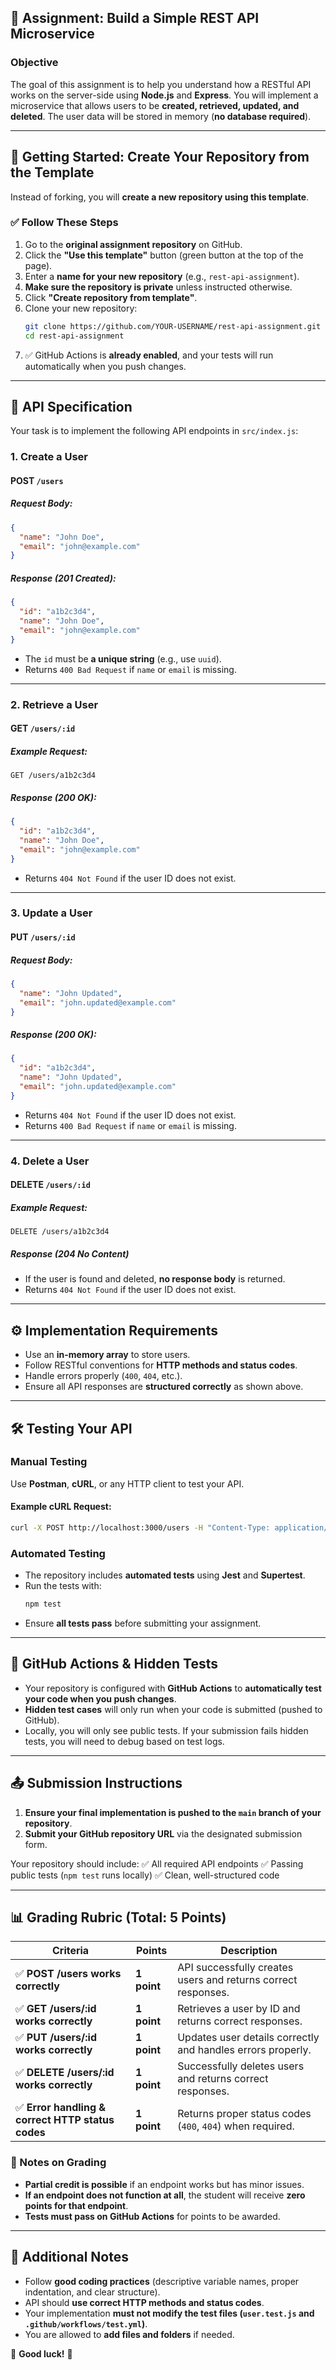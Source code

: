 ## **🚀 Assignment: Build a Simple REST API Microservice**
### **Objective**
The goal of this assignment is to help you understand how a RESTful API works on the server-side using **Node.js** and **Express**. You will implement a microservice that allows users to be **created, retrieved, updated, and deleted**. The user data will be stored in memory (**no database required**).

---

## **📌 Getting Started: Create Your Repository from the Template**
Instead of forking, you will **create a new repository using this template**.

### ✅ **Follow These Steps**
1. Go to the **original assignment repository** on GitHub.
2. Click the **"Use this template"** button (green button at the top of the page).
3. Enter a **name for your new repository** (e.g., `rest-api-assignment`).
4. **Make sure the repository is private** unless instructed otherwise.
5. Click **"Create repository from template"**.
6. Clone your new repository:
   ```bash
   git clone https://github.com/YOUR-USERNAME/rest-api-assignment.git
   cd rest-api-assignment
   ```
7. ✅ GitHub Actions is **already enabled**, and your tests will run automatically when you push changes.

---

## **📜 API Specification**
Your task is to implement the following API endpoints in `src/index.js`:

### **1. Create a User**
#### **POST `/users`**
##### **Request Body:**
```json
{
  "name": "John Doe",
  "email": "john@example.com"
}
```
##### **Response (201 Created):**
```json
{
  "id": "a1b2c3d4",
  "name": "John Doe",
  "email": "john@example.com"
}
```
- The `id` must be **a unique string** (e.g., use `uuid`).
- Returns `400 Bad Request` if `name` or `email` is missing.

---

### **2. Retrieve a User**
#### **GET `/users/:id`**
##### **Example Request:**
```
GET /users/a1b2c3d4
```
##### **Response (200 OK):**
```json
{
  "id": "a1b2c3d4",
  "name": "John Doe",
  "email": "john@example.com"
}
```
- Returns `404 Not Found` if the user ID does not exist.

---

### **3. Update a User**
#### **PUT `/users/:id`**
##### **Request Body:**
```json
{
  "name": "John Updated",
  "email": "john.updated@example.com"
}
```
##### **Response (200 OK):**
```json
{
  "id": "a1b2c3d4",
  "name": "John Updated",
  "email": "john.updated@example.com"
}
```
- Returns `404 Not Found` if the user ID does not exist.
- Returns `400 Bad Request` if `name` or `email` is missing.

---

### **4. Delete a User**
#### **DELETE `/users/:id`**
##### **Example Request:**
```
DELETE /users/a1b2c3d4
```
##### **Response (204 No Content)**
- If the user is found and deleted, **no response body** is returned.
- Returns `404 Not Found` if the user ID does not exist.

---

## **⚙️ Implementation Requirements**
- Use an **in-memory array** to store users.
- Follow RESTful conventions for **HTTP methods and status codes**.
- Handle errors properly (`400`, `404`, etc.).
- Ensure all API responses are **structured correctly** as shown above.

---

## **🛠 Testing Your API**
### **Manual Testing**
Use **Postman**, **cURL**, or any HTTP client to test your API.

#### **Example cURL Request:**
```bash
curl -X POST http://localhost:3000/users -H "Content-Type: application/json" -d '{"name":"Alice","email":"alice@example.com"}'
```

### **Automated Testing**
- The repository includes **automated tests** using **Jest** and **Supertest**.
- Run the tests with:
  ```bash
  npm test
  ```
- Ensure **all tests pass** before submitting your assignment.

---

## **📡 GitHub Actions & Hidden Tests**
- Your repository is configured with **GitHub Actions** to **automatically test your code when you push changes**.
- **Hidden test cases** will only run when your code is submitted (pushed to GitHub).
- Locally, you will only see public tests. If your submission fails hidden tests, you will need to debug based on test logs.

---

## **📤 Submission Instructions**
1. **Ensure your final implementation is pushed to the `main` branch of your repository**.
2. **Submit your GitHub repository URL** via the designated submission form.

Your repository should include:
✅ All required API endpoints
✅ Passing public tests (`npm test` runs locally)
✅ Clean, well-structured code

---

## **📊 Grading Rubric (Total: 5 Points)**
| **Criteria** | **Points** | **Description** |
|-------------|-----------|----------------|
| ✅ **POST /users works correctly** | **1 point** | API successfully creates users and returns correct responses. |
| ✅ **GET /users/:id works correctly** | **1 point** | Retrieves a user by ID and returns correct responses. |
| ✅ **PUT /users/:id works correctly** | **1 point** | Updates user details correctly and handles errors properly. |
| ✅ **DELETE /users/:id works correctly** | **1 point** | Successfully deletes users and returns correct responses. |
| ✅ **Error handling & correct HTTP status codes** | **1 point** | Returns proper status codes (`400`, `404`) when required. |

### **🔹 Notes on Grading**
- **Partial credit is possible** if an endpoint works but has minor issues.
- **If an endpoint does not function at all**, the student will receive **zero points for that endpoint**.
- **Tests must pass on GitHub Actions** for points to be awarded.

---

## **🔔 Additional Notes**
- Follow **good coding practices** (descriptive variable names, proper indentation, and clear structure).
- API should **use correct HTTP methods and status codes**.
- Your implementation **must not modify the test files (`user.test.js` and `.github/workflows/test.yml`)**.
- You are allowed to **add files and folders** if needed.

🚀 **Good luck!** 🎯
